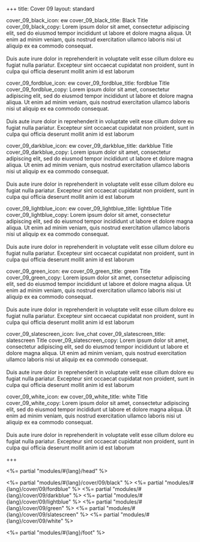 +++
title: Cover 09
layout: standard

cover_09_black_icon: ew
cover_09_black_title: Black Title
cover_09_black_copy: Lorem ipsum dolor sit amet, consectetur adipiscing elit, sed do eiusmod tempor incididunt ut labore et dolore magna aliqua. Ut enim ad minim veniam, quis nostrud exercitation ullamco laboris nisi ut aliquip ex ea commodo consequat.<br><br>Duis aute irure dolor in reprehenderit in voluptate velit esse cillum dolore eu fugiat nulla pariatur. Excepteur sint occaecat cupidatat non proident, sunt in culpa qui officia deserunt mollit anim id est laborum

cover_09_fordblue_icon: ew
cover_09_fordblue_title: fordblue Title
cover_09_fordblue_copy: Lorem ipsum dolor sit amet, consectetur adipiscing elit, sed do eiusmod tempor incididunt ut labore et dolore magna aliqua. Ut enim ad minim veniam, quis nostrud exercitation ullamco laboris nisi ut aliquip ex ea commodo consequat.<br><br>Duis aute irure dolor in reprehenderit in voluptate velit esse cillum dolore eu fugiat nulla pariatur. Excepteur sint occaecat cupidatat non proident, sunt in culpa qui officia deserunt mollit anim id est laborum

cover_09_darkblue_icon: ew
cover_09_darkblue_title: darkblue Title
cover_09_darkblue_copy: Lorem ipsum dolor sit amet, consectetur adipiscing elit, sed do eiusmod tempor incididunt ut labore et dolore magna aliqua. Ut enim ad minim veniam, quis nostrud exercitation ullamco laboris nisi ut aliquip ex ea commodo consequat.<br><br>Duis aute irure dolor in reprehenderit in voluptate velit esse cillum dolore eu fugiat nulla pariatur. Excepteur sint occaecat cupidatat non proident, sunt in culpa qui officia deserunt mollit anim id est laborum

cover_09_lightblue_icon: ew
cover_09_lightblue_title: lightblue Title
cover_09_lightblue_copy: Lorem ipsum dolor sit amet, consectetur adipiscing elit, sed do eiusmod tempor incididunt ut labore et dolore magna aliqua. Ut enim ad minim veniam, quis nostrud exercitation ullamco laboris nisi ut aliquip ex ea commodo consequat.<br><br>Duis aute irure dolor in reprehenderit in voluptate velit esse cillum dolore eu fugiat nulla pariatur. Excepteur sint occaecat cupidatat non proident, sunt in culpa qui officia deserunt mollit anim id est laborum

cover_09_green_icon: ew
cover_09_green_title: green Title
cover_09_green_copy: Lorem ipsum dolor sit amet, consectetur adipiscing elit, sed do eiusmod tempor incididunt ut labore et dolore magna aliqua. Ut enim ad minim veniam, quis nostrud exercitation ullamco laboris nisi ut aliquip ex ea commodo consequat.<br><br>Duis aute irure dolor in reprehenderit in voluptate velit esse cillum dolore eu fugiat nulla pariatur. Excepteur sint occaecat cupidatat non proident, sunt in culpa qui officia deserunt mollit anim id est laborum

cover_09_slatescreen_icon: live_chat
cover_09_slatescreen_title: slatescreen Title
cover_09_slatescreen_copy: Lorem ipsum dolor sit amet, consectetur adipiscing elit, sed do eiusmod tempor incididunt ut labore et dolore magna aliqua. Ut enim ad minim veniam, quis nostrud exercitation ullamco laboris nisi ut aliquip ex ea commodo consequat.<br><br>Duis aute irure dolor in reprehenderit in voluptate velit esse cillum dolore eu fugiat nulla pariatur. Excepteur sint occaecat cupidatat non proident, sunt in culpa qui officia deserunt mollit anim id est laborum

cover_09_white_icon: ew
cover_09_white_title: white Title
cover_09_white_copy: Lorem ipsum dolor sit amet, consectetur adipiscing elit, sed do eiusmod tempor incididunt ut labore et dolore magna aliqua. Ut enim ad minim veniam, quis nostrud exercitation ullamco laboris nisi ut aliquip ex ea commodo consequat.<br><br>Duis aute irure dolor in reprehenderit in voluptate velit esse cillum dolore eu fugiat nulla pariatur. Excepteur sint occaecat cupidatat non proident, sunt in culpa qui officia deserunt mollit anim id est laborum



+++

<%= partial "modules/#{lang}/head" %>

<%= partial "modules/#{lang}/cover/09/black" %>
<%= partial "modules/#{lang}/cover/09/fordblue" %>
<%= partial "modules/#{lang}/cover/09/darkblue" %>
<%= partial "modules/#{lang}/cover/09/lightblue" %>
<%= partial "modules/#{lang}/cover/09/green" %>
<%= partial "modules/#{lang}/cover/09/slatescreen" %>
<%= partial "modules/#{lang}/cover/09/white" %>

<%= partial "modules/#{lang}/foot" %>